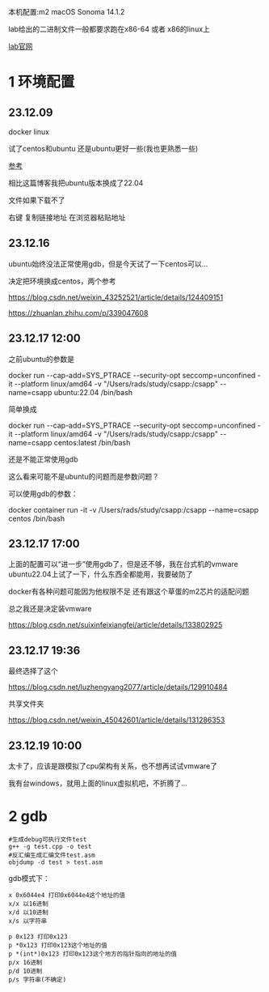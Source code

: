 本机配置:m2 macOS Sonoma 14.1.2

lab给出的二进制文件一般都要求跑在x86-64 或者 x86的linux上

[lab官网](https://csapp.cs.cmu.edu/3e/labs.html)
# 1 环境配置
## 23.12.09
docker linux

试了centos和ubuntu 还是ubuntu更好一些(我也更熟悉一些)

[参考](https://blog.csdn.net/weixin_52693116/article/details/133149517)

相比这篇博客我把ubuntu版本换成了22.04

文件如果下载不了

右键 复制链接地址 在浏览器粘贴地址

## 23.12.16

ubuntu始终没法正常使用gdb，但是今天试了一下centos可以...

决定把环境换成centos，两个参考

https://blog.csdn.net/weixin_43252521/article/details/124409151

https://zhuanlan.zhihu.com/p/339047608

## 23.12.17 12:00

之前ubuntu的参数是

docker run --cap-add=SYS_PTRACE --security-opt seccomp=unconfined -it --platform linux/amd64 -v "/Users/rads/study/csapp:/csapp" --name=csapp ubuntu:22.04 /bin/bash

简单换成

docker run --cap-add=SYS_PTRACE --security-opt seccomp=unconfined -it --platform linux/amd64 -v "/Users/rads/study/csapp:/csapp" --name=csapp centos:latest /bin/bash

还是不能正常使用gdb

这么看来可能不是ubuntu的问题而是参数问题？

可以使用gdb的参数：

docker container run -it -v /Users/rads/study/csapp:/csapp --name=csapp centos /bin/bash

## 23.12.17 17:00

上面的配置可以“进一步”使用gdb了，但是还不够，我在台式机的vmware ubuntu22.04上试了一下，什么东西全都能用，我要破防了

docker有各种问题可能因为他权限不足 还有跟这个草蛋的m2芯片的适配问题

总之我还是决定装vmware

https://blog.csdn.net/suixinfeixiangfei/article/details/133802925

## 23.12.17 19:36

最终选择了这个

https://blog.csdn.net/luzhengyang2077/article/details/129910484

共享文件夹

https://blog.csdn.net/weixin_45042601/article/details/131286353

## 23.12.19 10:00
太卡了，应该是跟模拟了cpu架构有关系，也不想再试试vmware了

我有台windows，就用上面的linux虚拟机吧，不折腾了...
# 2 gdb
```shell
#生成debug可执行文件test
g++ -g test.cpp -o test
#反汇编生成汇编文件test.asm
objdump -d test > test.asm
```
gdb模式下：
```shell
x 0x6044e4 打印0x6044e4这个地址的值
x/x 以16进制
x/d 以10进制
x/s 以字符串

p 0x123 打印0x123
p *0x123 打印0x123这个地址的值
p *(int*)0x123 打印0x123这个地方的指针指向的地址的值
p/x 16进制
p/d 10进制
p/s 字符串(不确定)
```
